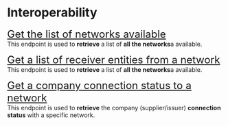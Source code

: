 # Interoperability
<font size="5">[Get the list of networks available](../notebooks/get-all-networks)</font><br>
This endpoint is used to **retrieve** a list of **all the networks**a available.

<font size="5">[Get a list of receiver entities from a network](../notebooks/get-network-receivers)</font><br>
This endpoint is used to **retrieve** a list of **all the networks**a available.

<font size="5">[Get a company connection status to a network](../notebooks/get-network-status-connection)</font><br>
This endpoint is used to **retrieve** the company (supplier/issuer) **connection status** with a specific network.
